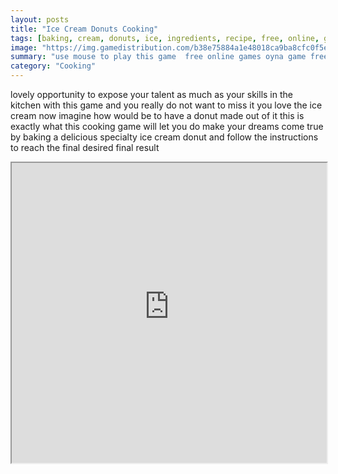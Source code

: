 ```yaml
---
layout: posts
title: "Ice Cream Donuts Cooking"
tags: [baking, cream, donuts, ice, ingredients, recipe, free, online, games, oyna, game, free, games, play, play, games]
image: "https://img.gamedistribution.com/b38e75884a1e48018ca9ba8cfc0f5e10.jpg"
summary: "use mouse to play this game  free online games oyna game free games play play games"
category: "Cooking"
---
```


lovely opportunity to expose your talent as much as your skills in the kitchen with this game and you really do not want to miss it you love the ice cream now imagine how would be to have a donut made out of it this is exactly what this cooking game will let you do make your dreams come true by baking a delicious specialty ice cream donut and follow the instructions to reach the final desired final result

<iframe width="100%" height="480px;" src="https://flash.gamedistribution.com?game=b38e75884a1e48018ca9ba8cfc0f5e10"></iframe>
